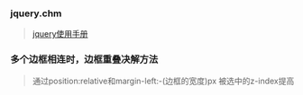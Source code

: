 ### jquery.chm
> [jquery使用手册](http://jquery.cuishifeng.cn/)
### 多个边框相连时，边框重叠决解方法
> 通过position:relative和margin-left:-(边框的宽度)px 被选中的z-index提高
